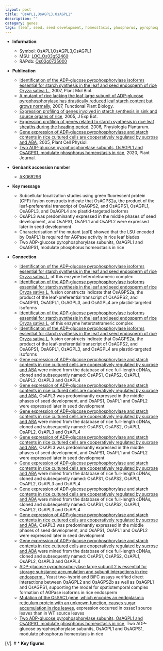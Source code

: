 ```yaml
---
layout: post
title: "OsAPL1,OsAGPL3,OsAGPL1"
description: ""
category: genes
tags: [leaf, seed, seed development, homeostasis, phosphorus, pyrophosphorylase]
---
```


* **Information**  
    + Symbol: OsAPL1,OsAGPL3,OsAGPL1  
    + MSU: [LOC_Os03g52460](http://rice.plantbiology.msu.edu/cgi-bin/ORF_infopage.cgi?orf=LOC_Os03g52460)  
    + RAPdb: [Os03g0735000](http://rapdb.dna.affrc.go.jp/viewer/gbrowse_details/irgsp1?name=Os03g0735000)  

* **Publication**  
    + [Identification of the ADP-glucose pyrophosphorylase isoforms essential for starch synthesis in the leaf and seed endosperm of rice Oryza sativa L.](http://www.ncbi.nlm.nih.gov/pubmed?term=Identification+of+the+ADP-glucose+pyrophosphorylase+isoforms+essential+for+starch+synthesis+in+the+leaf+and+seed+endosperm+of+rice+Oryza+sativa+L.%5BTitle%5D), 2007, Plant Mol Biol.
    + [A mutant of rice lacking the leaf large subunit of ADP-glucose pyrophosphorylase has drastically reduced leaf starch content but grows normally](http://www.ncbi.nlm.nih.gov/pubmed?term=A+mutant+of+rice+lacking+the+leaf+large+subunit+of+ADP-glucose+pyrophosphorylase+has+drastically+reduced+leaf+starch+content+but+grows+normally%5BTitle%5D), 2007, Functional Plant Biology.
    + [Expression profiling of genes involved in starch synthesis in sink and source organs of rice](http://www.ncbi.nlm.nih.gov/pubmed?term=Expression+profiling+of+genes+involved+in+starch+synthesis+in+sink+and+source+organs+of+rice%5BTitle%5D), 2005, J Exp Bot.
    + [Expression profiling of genes related to starch synthesis in rice leaf sheaths during the heading period](http://www.ncbi.nlm.nih.gov/pubmed?term=Expression+profiling+of+genes+related+to+starch+synthesis+in+rice+leaf+sheaths+during+the+heading+period%5BTitle%5D), 2006, Physiologia Plantarum.
    + [Gene expression of ADP-glucose pyrophosphorylase and starch contents in rice cultured cells are cooperatively regulated by sucrose and ABA](http://www.ncbi.nlm.nih.gov/pubmed?term=Gene+expression+of+ADP-glucose+pyrophosphorylase+and+starch+contents+in+rice+cultured+cells+are+cooperatively+regulated+by+sucrose+and+ABA%5BTitle%5D), 2005, Plant Cell Physiol.
    + [Two ADP-glucose pyrophosphorylase subunits, OsAGPL1 and OsAGPS1, modulate phosphorus homeostasis in rice](http://www.ncbi.nlm.nih.gov/pubmed?term=Two+ADP-glucose+pyrophosphorylase+subunits,+OsAGPL1+and+OsAGPS1,+modulate+phosphorus+homeostasis+in+rice%5BTitle%5D), 2020, Plant Journal.

* **Genbank accession number**  
    + [AK069296](http://www.ncbi.nlm.nih.gov/nuccore/AK069296)

* **Key message**  
    + Subcellular localization studies using green fluorescent protein (GFP) fusion constructs indicate that OsAGPS2a, the product of the leaf-preferential transcript of OsAGPS2, and OsAGPS1, OsAGPL1, OsAGPL3, and OsAGPL4 are plastid-targeted isoforms
    + OsAPL3 was predominantly expressed in the middle phases of seed development, and OsAPS1, OsAPL1 and OsAPL2 were expressed later in seed development
    + Characterisation of the mutant (apl1) showed that the LSU encoded by OsAPL1 is required for AGPase activity in rice leaf blades
    + Two ADP-glucose pyrophosphorylase subunits, OsAGPL1 and OsAGPS1, modulate phosphorus homeostasis in rice

* **Connection**  
    + [Identification of the ADP-glucose pyrophosphorylase isoforms essential for starch synthesis in the leaf and seed endosperm of rice Oryza sativa L.](LSU) of this enzyme heterotetrameric complex
    + [Identification of the ADP-glucose pyrophosphorylase isoforms essential for starch synthesis in the leaf and seed endosperm of rice Oryza sativa L.](GFP) fusion constructs indicate that OsAGPS2a, the product of the leaf-preferential transcript of OsAGPS2, and OsAGPS1, OsAGPL1, OsAGPL3, and OsAGPL4 are plastid-targeted isoforms
    + [Identification of the ADP-glucose pyrophosphorylase isoforms essential for starch synthesis in the leaf and seed endosperm of rice Oryza sativa L.](LSU) of this enzyme heterotetrameric complex
    + [Identification of the ADP-glucose pyrophosphorylase isoforms essential for starch synthesis in the leaf and seed endosperm of rice Oryza sativa L.](GFP) fusion constructs indicate that OsAGPS2a, the product of the leaf-preferential transcript of OsAGPS2, and OsAGPS1, OsAGPL1, OsAGPL3, and OsAGPL4 are plastid-targeted isoforms
    + [Gene expression of ADP-glucose pyrophosphorylase and starch contents in rice cultured cells are cooperatively regulated by sucrose and ABA](AGPase) were mined from the database of rice full-length cDNAs, cloned and subsequently named: OsAPS1, OsAPS2, OsAPL1, OsAPL2, OsAPL3 and OsAPL4
    + [Gene expression of ADP-glucose pyrophosphorylase and starch contents in rice cultured cells are cooperatively regulated by sucrose and ABA](http://www.ncbi.nlm.nih.gov/pubmed?term=Gene+expression+of+ADP-glucose+pyrophosphorylase+and+starch+contents+in+rice+cultured+cells+are+cooperatively+regulated+by+sucrose+and+ABA%5BTitle%5D), OsAPL3 was predominantly expressed in the middle phases of seed development, and OsAPS1, OsAPL1 and OsAPL2 were expressed later in seed development
    + [Gene expression of ADP-glucose pyrophosphorylase and starch contents in rice cultured cells are cooperatively regulated by sucrose and ABA](AGPase) were mined from the database of rice full-length cDNAs, cloned and subsequently named: OsAPS1, OsAPS2, OsAPL1, OsAPL2, OsAPL3 and OsAPL4
    + [Gene expression of ADP-glucose pyrophosphorylase and starch contents in rice cultured cells are cooperatively regulated by sucrose and ABA](http://www.ncbi.nlm.nih.gov/pubmed?term=Gene+expression+of+ADP-glucose+pyrophosphorylase+and+starch+contents+in+rice+cultured+cells+are+cooperatively+regulated+by+sucrose+and+ABA%5BTitle%5D), OsAPL3 was predominantly expressed in the middle phases of seed development, and OsAPS1, OsAPL1 and OsAPL2 were expressed later in seed development
    + [Gene expression of ADP-glucose pyrophosphorylase and starch contents in rice cultured cells are cooperatively regulated by sucrose and ABA](AGPase) were mined from the database of rice full-length cDNAs, cloned and subsequently named: OsAPS1, OsAPS2, OsAPL1, OsAPL2, OsAPL3 and OsAPL4
    + [Gene expression of ADP-glucose pyrophosphorylase and starch contents in rice cultured cells are cooperatively regulated by sucrose and ABA](AGPase) were mined from the database of rice full-length cDNAs, cloned and subsequently named: OsAPS1, OsAPS2, OsAPL1, OsAPL2, OsAPL3 and OsAPL4
    + [Gene expression of ADP-glucose pyrophosphorylase and starch contents in rice cultured cells are cooperatively regulated by sucrose and ABA](http://www.ncbi.nlm.nih.gov/pubmed?term=Gene+expression+of+ADP-glucose+pyrophosphorylase+and+starch+contents+in+rice+cultured+cells+are+cooperatively+regulated+by+sucrose+and+ABA%5BTitle%5D), OsAPL3 was predominantly expressed in the middle phases of seed development, and OsAPS1, OsAPL1 and OsAPL2 were expressed later in seed development
    + [Gene expression of ADP-glucose pyrophosphorylase and starch contents in rice cultured cells are cooperatively regulated by sucrose and ABA](AGPase) were mined from the database of rice full-length cDNAs, cloned and subsequently named: OsAPS1, OsAPS2, OsAPL1, OsAPL2, OsAPL3 and OsAPL4
    + [ADP-glucose pyrophosphorylase large subunit 2 is essential for storage substance accumulation and subunit interactions in rice endosperm.](http://www.ncbi.nlm.nih.gov/pubmed?term=ADP-glucose+pyrophosphorylase+large+subunit+2+is+essential+for+storage+substance+accumulation+and+subunit+interactions+in+rice+endosperm.%5BTitle%5D), Yeast two-hybrid and BiFC assays verified direct interactions between OsAGPL2 and OsAGPS2b as well as OsAGPL1 and OsAGPS1, supporting the model for spatiotemporal complex formation of AGPase isoforms in rice endosperm
    + [Mutation of the OsSAC1 gene, which encodes an endoplasmic reticulum protein with an unknown function, causes sugar accumulation in rice leaves.](responsible+for+sucrose+loading) expression occurred in ossac1 source leaves than in WT source leaves
    + [Two ADP-glucose pyrophosphorylase subunits, OsAGPL1 and OsAGPS1, modulate phosphorus homeostasis in rice](http://www.ncbi.nlm.nih.gov/pubmed?term=Two+ADP-glucose+pyrophosphorylase+subunits,+OsAGPL1+and+OsAGPS1,+modulate+phosphorus+homeostasis+in+rice%5BTitle%5D), Two ADP-glucose pyrophosphorylase subunits, OsAGPL1 and OsAGPS1, modulate phosphorus homeostasis in rice

[//]: # * **Key figures**  


